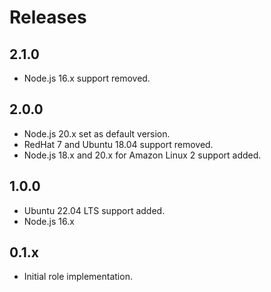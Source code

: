 # Releases

## 2.1.0

- Node.js 16.x support removed.

## 2.0.0

- Node.js 20.x set as default version.
- RedHat 7 and Ubuntu 18.04 support removed.
- Node.js 18.x and 20.x for Amazon Linux 2 support added.

## 1.0.0

- Ubuntu 22.04 LTS support added.
- Node.js 16.x

## 0.1.x

- Initial role implementation.
